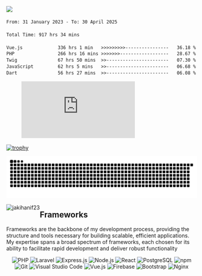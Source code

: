 <!--### Hi there 👋-->
![](http://github-profile-summary-cards.vercel.app/api/cards/profile-details?username=jakihanif23&theme=aura_dark)
<!--START_SECTION:waka-->

```txt
From: 31 January 2023 - To: 30 April 2025

Total Time: 917 hrs 34 mins

Vue.js             336 hrs 1 min   >>>>>>>>>----------------   36.18 %
PHP                266 hrs 16 mins >>>>>>>------------------   28.67 %
Twig               67 hrs 50 mins  >>-----------------------   07.30 %
JavaScript         62 hrs 5 mins   >>-----------------------   06.68 %
Dart               56 hrs 27 mins  >>-----------------------   06.08 %
```

<!--END_SECTION:waka-->
<!-- 
- 🔭 I’m currently working on ...
- 🌱 I’m currently learning ...
- 👯 I’m looking to collaborate on ...
- 🤔 I’m looking for help with ...
- 💬 Ask me about ...
- 📫 How to reach me: ...
- 😄 Pronouns: ...
- ⚡ Fun fact: ... -->


<figure><embed src="https://wakatime.com/share/@jakihanif/43c5af78-a69f-4ced-8cfc-b0822aa9be8f.svg"></embed></figure>

[![trophy](https://github-profile-trophy.vercel.app/?username=jakihanif23&rank=-A,-A)](https://github.com/jakihanif23)
<!--<picture>
  <source media="(prefers-color-scheme: dark)" srcset="https://raw.githubusercontent.com/jakihanif23/jakihanif23/output/github-contribution-grid-snake-dark.svg?">
  <source media="(prefers-color-scheme: light)" srcset="https://raw.githubusercontent.com/jakihanif23/jakihanif23/output/github-contribution-grid-snake-dark.svg?">
  <img alt="github contribution grid snake animation" src="https://raw.githubusercontent.com/jakihanif23/jakihanif23/output/github-contribution-grid-snake.svg?">
</picture>1-->

<picture>
  <source media="(prefers-color-scheme: dark)" srcset="https://github.com/jakihanif23/jakihanif23/blob/output/github-contribution-grid-snake-dark.svg?">
  <source media="(prefers-color-scheme: light)" srcset="https://github.com/jakihanif23/jakihanif23/blob/output/github-contribution-grid-snake-dark.svg?">
  <img alt="github contribution grid snake animation" src="https://github.com/jakihanif23/jakihanif23/blob/output/github-contribution-grid-snake.svg?">
</picture>

<div>
  <p><img align="left" src="https://github-readme-stats.vercel.app/api/top-langs?username=jakihanif23&show_icons=true&locale=en&layout=compact" alt="jakihanif23" /></p>
</div>
<h2>Frameworks</h2>
<p>Frameworks are the backbone of my development process, providing the structure and tools necessary for building scalable, efficient applications. My expertise spans a broad spectrum of frameworks, each chosen for its ability to facilitate rapid development and deliver robust functionality</p>
<div align="center">
  <img src="https://img.shields.io/badge/PHP-777BB4?style=for-the-badge&logo=php&logoColor=white" alt="PHP"/>
  <img src="https://img.shields.io/badge/Laravel-FF2D20?style=for-the-badge&logo=laravel&logoColor=white" alt="Laravel"/>
  <img src="https://img.shields.io/badge/Express.js-339933?style=for-the-badge&logo=nodedotjs&logoColor=white" alt="Express.js"/>
  <img src="https://img.shields.io/badge/Node.js-339933?style=for-the-badge&logo=nodedotjs&logoColor=white" alt="Node.js"/>
  <img src="https://img.shields.io/badge/React-20232A?style=for-the-badge&logo=react&logoColor=61DAFB" alt="React"/>
  <img src="https://img.shields.io/badge/PostgreSQL-4169E1?style=for-the-badge&logo=postgresql&logoColor=white" alt="PostgreSQL"/>
  <img src="https://img.shields.io/badge/npm-CB3837?style=for-the-badge&logo=npm&logoColor=white" alt="npm"/>
  <img src="https://img.shields.io/badge/Git-F05032?style=for-the-badge&logo=git&logoColor=white" alt="Git"/>
  <img src="https://img.shields.io/badge/Visual%20Studio%20Code-007ACC?style=for-the-badge&logo=visualstudiocode&logoColor=white" alt="Visual Studio Code"/>
  <img src="https://img.shields.io/badge/Vue.js-4FC08D?style=for-the-badge&logo=vuedotjs&logoColor=white" alt="Vue.js"/>
  <img src="https://img.shields.io/badge/Firebase-FFCA28?style=for-the-badge&logo=firebase&logoColor=white" alt="Firebase"/>
  <img src="https://img.shields.io/badge/Bootstrap-7952B3?style=for-the-badge&logo=bootstrap&logoColor=white" alt="Bootstrap"/>
  <img src="https://img.shields.io/badge/Nginx-009639?style=for-the-badge&logo=nginx&logoColor=white" alt="Nginx"/>
</div>
